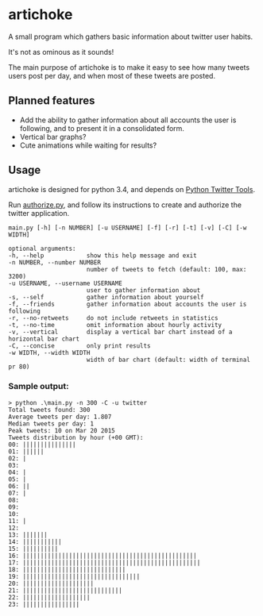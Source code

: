 # artichoke
A small program which gathers basic information about twitter user habits.

It's not as ominous as it sounds!

The main purpose of artichoke is to make it easy to see how many tweets users post per day, and when most of these tweets are posted.


## Planned features

* Add the ability to gather information about all accounts the user is following, and to present it in a consolidated form.
* Vertical bar graphs?
* Cute animations while waiting for results?

## Usage

artichoke is designed for python 3.4, and depends on [Python Twitter Tools](http://mike.verdone.ca/twitter/).

Run [authorize.py](https://github.com/ideoforms/python-twitter-examples/blob/master/twitter-authorize.py), and follow its instructions to create and authorize the twitter application.

    main.py [-h] [-n NUMBER] [-u USERNAME] [-f] [-r] [-t] [-v] [-C] [-w WIDTH]  
    
    optional arguments:  
    -h, --help            show this help message and exit  
    -n NUMBER, --number NUMBER  
                          number of tweets to fetch (default: 100, max: 3200)  
    -u USERNAME, --username USERNAME  
                          user to gather information about  
    -s, --self            gather information about yourself  
    -f, --friends         gather information about accounts the user is following  
    -r, --no-retweets     do not include retweets in statistics  
    -t, --no-time         omit information about hourly activity  
    -v, --vertical        display a vertical bar chart instead of a horizontal bar chart  
    -C, --concise         only print results
    -w WIDTH, --width WIDTH  
                          width of bar chart (default: width of terminal pr 80)  

### Sample output:

    > python .\main.py -n 300 -C -u twitter
    Total tweets found: 300
    Average tweets per day: 1.807
    Median tweets per day: 1
    Peak tweets: 10 on Mar 20 2015
    Tweets distribution by hour (+00 GMT):
    00: |||||||||||||||
    01: ||||||
    02: |
    03:
    04: |
    05: |
    06: ||
    07: |
    08:
    09:
    10:
    11: |
    12:
    13: |||||||
    14: |||||||||||
    15: ||||||||||
    16: |||||||||||||||||||||||||||||||||||||||||||||||||
    17: ||||||||||||||||||||||||||||||||||||||||||||||||||
    18: |||||||||||||||||||||||||||||
    19: |||||||||||||||||||||||||||||||||
    20: ||||||||||||||||||||
    21: ||||||||||||||||||||||||||||
    22: |||||||||||||||||||
    23: ||||||||||||||||
